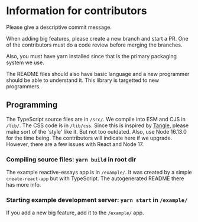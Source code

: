 # Information for contributors

Please give a descriptive commit message. 

When adding big features, please create a new branch and start a PR. One of the contributors must do a code review before merging the branches.

Also, you must have yarn installed since that is the primary packaging system we use.

The README files should also have basic language and a new programmer should be able to understand it. This library is targetted to new programmers.

## Programming

The TypeScript source files are in `/src/`. We compile into ESM and CJS in `/lib/`.
The CSS code is in `/lib/css`. Since this is inspired by [Tangle](http://worrydream.com/Tangle/), please make sort of the 'style' like it. But not too outdated.
Also, use Node 16.13.0 for the time being. The contributors will indicate here if we upgrade. However, there are a few issues with React and Node 17. 

### Compiling source files: `yarn build` in root dir

The example reactive-essays app is in `/example/`. It was created by a simple `create-react-app` but with TypeScript. The autogenerated README there has more info. 

### Starting example development server: `yarn start` in `/example/`

If you add a new big feature, add it to the `/example/` app.

